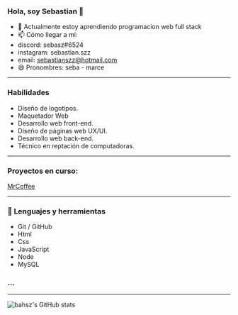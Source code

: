 ### Hola, soy Sebastian 👋

- 🌱 Actualmente estoy aprendiendo programacion web full stack
- 📫 Cómo llegar a mí: 
- discord: sebasz#6524
- instagram: sebastian.szz
- email: sebastianszz@hotmail.com
- 😄 Pronombres: seba - marce

----

### Habilidades

- Diseño de logotipos.
- Maquetador Web
- Desarrollo web front-end.
- Diseño de páginas web UX/UI.
- Desarrollo web back-end.
- Técnico en reptación de computadoras.

----
### Proyectos en curso:
[MrCoffee](https://github.com/19diego93/grupo_5_MrCoffee)

----

### 🚀 Lenguajes y herramientas

* Git / GitHub
* Html
* Css
* JavaScript
* Node
* MySQL
### ...
----

![bahsz's GitHub stats](https://github-readme-stats.vercel.app/api?username=sebastianszz&show_icons=true&theme=radical)
